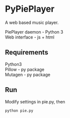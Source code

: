 # PyPiePlayer
A web based music player.

PiePlayer daemon - Python 3  
Web interface - js + html

## Requirements
Python3  
Pillow - py package  
Mutagen - py package

## Run
Modify settings in pie.py, then

    python pie.py
